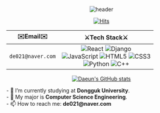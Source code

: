 <div align="center">

![header](https://capsule-render.vercel.app/api?type=waving&color=gradient&height=300&section=header&text=Welcome&fontSize=70&fontAlignY=34&desc=Daeun's%20GitHub%20&descSize=30&animation=twinkling)



[![Hits](https://hits.seeyoufarm.com/api/count/incr/badge.svg?url=https%3A%2F%2Fgithub.com%2Fgjbae1212%2Fhit-counter&count_bg=%239B9E99&title_bg=%23000000&icon=jabber.svg&icon_color=%23FFFFFF&title=hits&edge_flat=false)](https://github.com/daeni-dang)

|✉️Email✉️|⚔️Tech Stack⚔️|
|:---:|:---:|
|```de021@naver.com```|<img alt="React" src="https://img.shields.io/badge/React-61DAFB.svg?&style=for-the-badge&logo=React&logoColor=black"/> <img alt="Django" src="https://img.shields.io/badge/Django-092E20.svg?&style=for-the-badge&logo=Django&logoColor=white"/><br><img alt="JavaScript" src="https://img.shields.io/badge/JavaScript-f7df1e.svg?&style=for-the-badge&logo=JavaScript&logoColor=black"/> <img alt="HTML5" src="https://img.shields.io/badge/HTML5-E34F26.svg?&style=for-the-badge&logo=html5&logoColor=white"/> <img alt="CSS3" src="https://img.shields.io/badge/CSS3-1572B6.svg?&style=for-the-badge&logo=css3&logoColor=white"/><br><img alt="Python" src="https://img.shields.io/badge/Python-3776ab.svg?&style=for-the-badge&logo=Python&logoColor=white"/> <img alt="C++" src="https://img.shields.io/badge/C++-00599C.svg?&style=for-the-badge&logo=cplusplus&logoColor=white"/>|
</p>

[![Daeun's GitHub stats](https://github-readme-stats.vercel.app/api?username=daeni-dang&show_icons=true&theme=buefy)](https://github.com/daeni-dang/github-readme-stats)

</div>

<div>
- 🔭 I’m currently studying at <b>Dongguk University</b>.<br>
- 🌱 My major is <b>Computer Science Engineering</b>.<br>
- 📫 How to reach me: <b>de021@naver.com</b><br>

<!--
**daeni-dang/daeni-dang** is a ✨ _special_ ✨ repository because its `README.md` (this file) appears on your GitHub profile.

Here are some ideas to get you started:

* 🔭 I’m currently working on ...
- 🌱 I’m currently learning ...
- 👯 I’m looking to collaborate on ...
- 🤔 I’m looking for help with ...
- 💬 Ask me about ...
- 📫 How to reach me: ...
- 😄 Pronouns: ...
- ⚡ Fun fact: ...

- 👯 
-->

</div>
